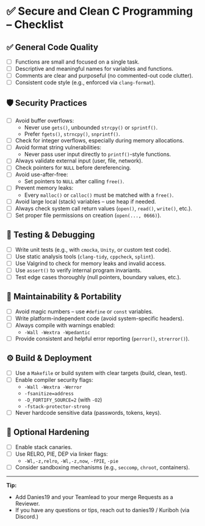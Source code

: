 # ✅ Secure and Clean C Programming – Checklist

## ✅ General Code Quality
- [ ] Functions are small and focused on a single task.
- [ ] Descriptive and meaningful names for variables and functions.
- [ ] Comments are clear and purposeful (no commented-out code clutter).
- [ ] Consistent code style (e.g., enforced via `clang-format`).

## 🛡️ Security Practices
- [ ] Avoid buffer overflows:
  - Never use `gets()`, unbounded `strcpy()` or `sprintf()`.
  - Prefer `fgets()`, `strncpy()`, `snprintf()`.
- [ ] Check for integer overflows, especially during memory allocations.
- [ ] Avoid format string vulnerabilities:
  - Never pass user input directly to `printf()`-style functions.
- [ ] Always validate external input (user, file, network).
- [ ] Check pointers for `NULL` before dereferencing.
- [ ] Avoid use-after-free:
  - Set pointers to `NULL` after calling `free()`.
- [ ] Prevent memory leaks:
  - Every `malloc()` or `calloc()` must be matched with a `free()`.
- [ ] Avoid large local (stack) variables – use heap if needed.
- [ ] Always check system call return values (`open()`, `read()`, `write()`, etc.).
- [ ] Set proper file permissions on creation (`open(..., 0666)`).

## 🧪 Testing & Debugging
- [ ] Write unit tests (e.g., with `cmocka`, `Unity`, or custom test code).
- [ ] Use static analysis tools (`clang-tidy`, `cppcheck`, `splint`).
- [ ] Use Valgrind to check for memory leaks and invalid access.
- [ ] Use `assert()` to verify internal program invariants.
- [ ] Test edge cases thoroughly (null pointers, boundary values, etc.).

## 🧠 Maintainability & Portability
- [ ] Avoid magic numbers – use `#define` or `const` variables.
- [ ] Write platform-independent code (avoid system-specific headers).
- [ ] Always compile with warnings enabled:
  - `-Wall -Wextra -Wpedantic`
- [ ] Provide consistent and helpful error reporting (`perror()`, `strerror()`).

## ⚙️ Build & Deployment
- [ ] Use a `Makefile` or build system with clear targets (build, clean, test).
- [ ] Enable compiler security flags:
  - `-Wall -Wextra -Werror`
  - `-fsanitize=address`
  - `-D_FORTIFY_SOURCE=2` (with `-O2`)
  - `-fstack-protector-strong`
- [ ] Never hardcode sensitive data (passwords, tokens, keys).

## 🔐 Optional Hardening
- [ ] Enable stack canaries.
- [ ] Use RELRO, PIE, DEP via linker flags:
  - `-Wl,-z,relro`, `-Wl,-z,now`, `-fPIE`, `-pie`
- [ ] Consider sandboxing mechanisms (e.g., `seccomp`, `chroot`, containers).

---

**Tip:** 
- Add Danies19 and your Teamlead to your merge Requests as a Reviewer. 
- If you have any questions or tips, reach out to danies19 / Kuriboh (via Discord.)
